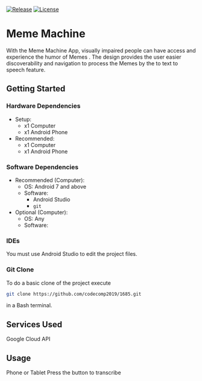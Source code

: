 [![Release](https://img.shields.io/github/release/codecomp2019/1685/all.svg)](https://github.com/codecomp2019/1685/releases)
[![License](https://img.shields.io/github/license/codecomp2019/1685.svg)](LICENSE)

# Meme Machine
With the Meme Machine App, visually impaired people can have access and experience the humor of Memes .
The design provides the user easier discoverability and navigation to process the Memes by the to text to speech feature.

## Getting Started

### Hardware Dependencies 
* Setup:
    - x1 Computer
    - x1 Android Phone
* Recommended:
    - x1 Computer
    - x1 Android Phone

### Software Dependencies
* Recommended (Computer):
    - OS: Android 7 and above
    - Software:
        - Android Studio
        - ``git``
* Optional (Computer):
    - OS: Any
    - Software:

### IDEs
You must use Android Studio to edit the project files.

### Git Clone
To do a basic clone of the project execute
```bash
git clone https://github.com/codecomp2019/1685.git
```
in a Bash terminal.

## Services Used
Google Cloud API

## Usage
Phone or Tablet
Press the button to transcribe

